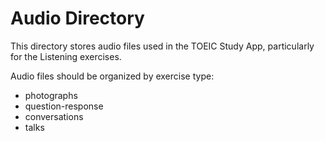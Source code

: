 # Audio Directory

This directory stores audio files used in the TOEIC Study App, particularly for the Listening exercises.

Audio files should be organized by exercise type:
- photographs
- question-response
- conversations
- talks